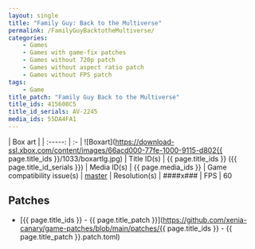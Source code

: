 ```yaml
---
layout: single
title: "Family Guy: Back to the Multiverse"
permalink: /FamilyGuyBacktotheMultiverse/
categories:
    - Games
    - Games with game-fix patches
    - Games without 720p patch
    - Games without aspect ratio patch
    - Games without FPS patch
tags:
    - Game
title_patch: "Family Guy Back to the Multiverse"
title_ids: 415608C5
title_id_serials: AV-2245
media_ids: 55DA4FA1
---
```


| Box art                     |
| :-----:                     | :-
| ![Boxart](https://download-ssl.xbox.com/content/images/66acd000-77fe-1000-9115-d802{{ page.title_ids }}/1033/boxartlg.jpg)
| Title ID(s)                 | {{ page.title_ids }} ({{ page.title_id_serials }})
| Media ID(s)                 | {{ page.media_ids }}
| Game compatibility issue(s) | [master](https://github.com/xenia-project/game-compatibility/issues/710)
| Resolution(s)               | ####x###
| FPS                         | 60

## Patches
* [{{ page.title_ids }} - {{ page.title_patch }}](https://github.com/xenia-canary/game-patches/blob/main/patches/{{ page.title_ids }} - {{ page.title_patch }}.patch.toml)
